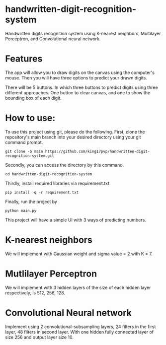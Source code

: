 # handwritten-digit-recognition-system
Handwritten digits recognition system using K-nearest neighbors, Multilayer Perceptron, and Convolutional neural network.

# Features
The app will allow you to draw digits on the canvas using the computer's mouse. Then you will have three options to predict your drawn digits.

There will be 5 buttons. In which three buttons to predict digits using three different approaches. One button to clear canvas, and one to show the bounding box of each digit.

# How to use: 
To use this project using git, please do the following.
First, clone the repository's main branch into your desired directory using your git command prompt.

```git clone -b main https://github.com/king17pvp/handwritten-digit-recognition-system.git```

Secondly, you can access the directory by this command.

```cd handwritten-digit-recognition-system```

Thirdly, install required libraries via requirement.txt

```pip install -q -r requirement.txt```

Finally, run the project by 

```python main.py```


This project will have a simple UI with 3 ways of predicting numbers. 
# K-nearest neighbors
We will implement with Gaussian weight and sigma value = 2 with K = 7.

# Mutlilayer Perceptron
We will implement with 3 hidden layers of the size of each hidden layer respectively, is 512, 256, 128.

# Convolutional Neural network

Implement using 2 convolutional-subsampling layers, 24 filters in the first layer, 48 filters in second layer. With one hidden fully connected layer of size 256 and output layer size 10.


